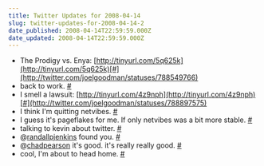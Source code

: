```yaml
---
title: Twitter Updates for 2008-04-14
slug: twitter-updates-for-2008-04-14-2
date_published: 2008-04-14T22:59:59.000Z
date_updated: 2008-04-14T22:59:59.000Z
---
```


- The Prodigy vs. Enya: [http://tinyurl.com/5q625k](http://tinyurl.com/5q625k)[#](http://twitter.com/joelgoodman/statuses/788549766)
- back to work. [#](http://twitter.com/joelgoodman/statuses/788832411)
- I smell a lawsuit: [http://tinyurl.com/4z9nph](http://tinyurl.com/4z9nph)[#](http://twitter.com/joelgoodman/statuses/788897575)
- I think I'm quitting netvibes. [#](http://twitter.com/joelgoodman/statuses/788946809)
- I guess it's pageflakes for me. If only netvibes was a bit more stable. [#](http://twitter.com/joelgoodman/statuses/789046556)
- talking to kevin about twitter. [#](http://twitter.com/joelgoodman/statuses/789063035)
- @[randallpjenkins](http://twitter.com/randallpjenkins) found you. [#](http://twitter.com/joelgoodman/statuses/789133074)
- @[chadpearson](http://twitter.com/chadpearson) it's good. it's really really good. [#](http://twitter.com/joelgoodman/statuses/789133435)
- cool, I'm about to head home. [#](http://twitter.com/joelgoodman/statuses/789145831)
